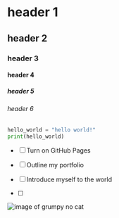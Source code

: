 # header 1
## header 2
### header 3
#### header 4
##### header 5
###### header 6

``` python
hello_world = "hello world!"
print(hello_world)
```
- [ ] Turn on GitHub Pages
- [ ] Outline my portfolio
- [ ] Introduce myself to the world

- [ ] 
![image of grumpy no cat](https://octodex.github.com/images/yaktocat.png)
